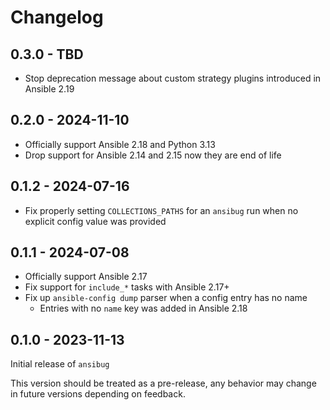 # Changelog

## 0.3.0 - TBD

+ Stop deprecation message about custom strategy plugins introduced in Ansible 2.19

## 0.2.0 - 2024-11-10

+ Officially support Ansible 2.18 and Python 3.13
+ Drop support for Ansible 2.14 and 2.15 now they are end of life

## 0.1.2 - 2024-07-16

+ Fix properly setting `COLLECTIONS_PATHS` for an `ansibug` run when no explicit config value was provided

## 0.1.1 - 2024-07-08

+ Officially support Ansible 2.17
+ Fix support for `include_*` tasks with Ansible 2.17+
+ Fix up `ansible-config dump` parser when a config entry has no name
  + Entries with no `name` key was added in Ansible 2.18

## 0.1.0 - 2023-11-13

Initial release of `ansibug`

This version should be treated as a pre-release, any behavior may change in future versions depending on feedback.
